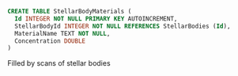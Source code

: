 ```sql
CREATE TABLE StellarBodyMaterials (
  Id INTEGER NOT NULL PRIMARY KEY AUTOINCREMENT,
  StellarBodyId INTEGER NOT NULL REFERENCES StellarBodies (Id),
  MaterialName TEXT NOT NULL,
  Concentration DOUBLE
)
```

Filled by scans of stellar bodies

